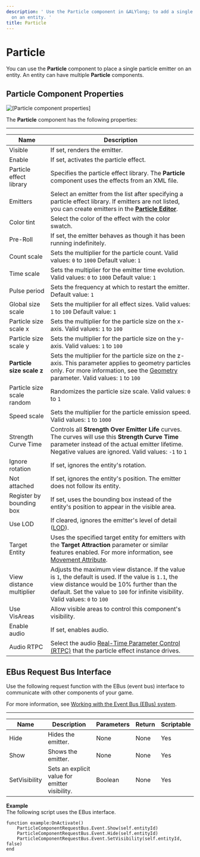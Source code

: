 ```yaml
---
description: ' Use the Particle component in &ALYlong; to add a single particle emitter
  on an entity. '
title: Particle
---
```

# Particle<a name="component-particle"></a>

You can use the **Particle** component to place a single particle emitter on an entity\. An entity can have multiple **Particle** components\.

## Particle Component Properties<a name="component-particle-properties"></a>

![\[Particle component properties\]](/images/userguide/component/component-particle-properties.png)

The **Particle** component has the following properties:


****  

| Name | Description | 
| --- | --- | 
| Visible |  If set, renders the emitter\.  | 
| Enable |  If set, activates the particle effect\.  | 
| Particle effect library |  Specifies the particle effect library\. The **Particle** component uses the effects from an XML file\.  | 
| Emitters |  Select an emitter from the list after specifying a particle effect library\. If emitters are not listed, you can create emitters in the [**Particle Editor**](/docs/userguide/particles/editor/_index.md)\.  | 
| Color tint |  Select the color of the effect with the color swatch\.  | 
| Pre\-Roll |  If set, the emitter behaves as though it has been running indefinitely\.  | 
| Count scale |  Sets the multiplier for the particle count\. Valid values: `0` to `1000` Default value: `1`  | 
| Time scale |  Sets the multiplier for the emitter time evolution\. Valid values: `0` to `1000` Default value: `1`  | 
| Pulse period |  Sets the frequency at which to restart the emitter\.  Default value: `1`  | 
| Global size scale |  Sets the multiplier for all effect sizes\. Valid values: `1` to `100` Default value: `1`  | 
| Particle size scale x |  Sets the multiplier for the particle size on the x\-axis\. Valid values: `1` to `100`  | 
| Particle size scale y |  Sets the multiplier for the particle size on the y\-axis\. Valid values: `1` to `100`  | 
|  **Particle size scale z**  |  Sets the multiplier for the particle size on the z\-axis\. This parameter applies to geometry particles only\. For more information, see the [Geometry](particle-editor-reference-particles.md#geometry-attribute) parameter\. Valid values: `1` to `100`  | 
| Particle size scale random |  Randomizes the particle size scale\. Valid values: `0` to `1`  | 
| Speed scale |  Sets the multiplier for the particle emission speed\. Valid values: `1` to `1000`  | 
| Strength Curve Time |  Controls all **Strength Over Emitter Life** curves\. The curves will use this **Strength Curve Time** parameter instead of the actual emitter lifetime\. Negative values are ignored\. Valid values: `-1` to `1`  | 
| Ignore rotation |  If set, ignores the entity's rotation\.  | 
| Not attached |  If set, ignores the entity's position\. The emitter does not follow its entity\.  | 
| Register by bounding box |  If set, uses the bounding box instead of the entity's position to appear in the visible area\.  | 
| Use LOD |  If cleared, ignores the emitter's level of detail \([LOD](https://docs.aws.amazon.com/lumberyard/latest/userguide/ly-glos-chap.html#lod)\)\.  | 
| Target Entity |  Uses the specified target entity for emitters with the **Target Attraction** parameter or similar features enabled\. For more information, see [Movement Attribute](/docs/userguide/particles/editor/reference-movement.md)\.  | 
| View distance multiplier |  Adjusts the maximum view distance\. If the value is `1`, the default is used\. If the value is `1.1`, the view distance would be 10% further than the default\.  Set the value to `100` for infinite visibility\. Valid values: `0` to `100`  | 
| Use VisAreas | Allow visible areas to control this component's visibility\. | 
| Enable audio |  If set, enables audio\.  | 
| Audio RTPC |  Select the audio [Real\-Time Parameter Control \(RTPC\)](/docs/userguide/audio/default-controls.md) that the particle effect instance drives\.  | 

## EBus Request Bus Interface<a name="component-particle-ebusrequest"></a>

Use the following request function with the EBus \(event bus\) interface to communicate with other components of your game\.

For more information, see [Working with the Event Bus \(EBus\) system](/docs/userguide/programming/ebus/intro.md)\.


****  

| Name | Description | Parameters | Return | Scriptable | 
| --- | --- | --- | --- | --- | 
| Hide | Hides the emitter\. | None | None | Yes | 
| Show | Shows the emitter\. | None | None | Yes | 
| SetVisibility | Sets an explicit value for emitter visibility\. | Boolean | None | Yes | 

**Example**  
The following script uses the EBus interface\.  

```
function example:OnActivate()
    ParticleComponentRequestBus.Event.Show(self.entityId)
    ParticleComponentRequestBus.Event.Hide(self.entityId)
    ParticleComponentRequestBus.Event.SetVisibility(self.entityId, false)
end
```
